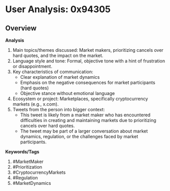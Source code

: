 # User Analysis: 0x94305

## Overview

**Analysis**

1. Main topics/themes discussed: Market makers, prioritizing cancels over hard quotes, and the impact on the market.
2. Language style and tone: Formal, objective tone with a hint of frustration or disappointment.
3. Key characteristics of communication:
	* Clear explanation of market dynamics
	* Emphasis on the negative consequences for market participants (hard quotes)
	* Objective stance without emotional language
4. Ecosystem or project: Marketplaces, specifically cryptocurrency markets (e.g., x.com).
5. Tweets from the person into bigger context:
	* This tweet is likely from a market maker who has encountered difficulties in creating and maintaining markets due to prioritizing cancels over hard quotes.
	* The tweet may be part of a larger conversation about market dynamics, regulation, or the challenges faced by market participants.

**Keywords/Tags**

1. #MarketMaker
2. #Prioritization
3. #CryptocurrencyMarkets
4. #Regulation
5. #MarketDynamics
